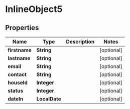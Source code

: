 

# InlineObject5

## Properties

Name | Type | Description | Notes
------------ | ------------- | ------------- | -------------
**firstname** | **String** |  |  [optional]
**lastname** | **String** |  |  [optional]
**email** | **String** |  |  [optional]
**contact** | **String** |  |  [optional]
**houseId** | **Integer** |  |  [optional]
**status** | **Integer** |  |  [optional]
**dateIn** | **LocalDate** |  |  [optional]



